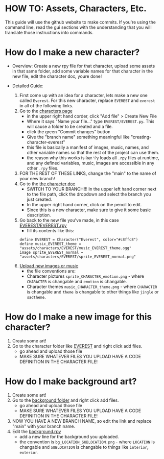 # HOW TO: Assets, Characters, Etc.
This guide will use the github website to make commits. If you're using the command line, read the gui sections with the understanding that you will translate those instructions into commands.


# How do I make a new character?

- Overview: Create a new rpy file for that character, upload some assets in that same folder, add some variable names for that character in the new file, edit the character doc, youre done!

- Detailed Guide:
    1. First come up with an idea for a character, lets make a new one called `Everest`. For this new character, replace `EVEREST` and `everest` in all of the following links.
    2. Go to the [characters page](https://github.com/Team-Spoofemon/finding-joy/new/main/game/assets/characters)
        - in the upper right hand corder, click "Add file" > Create New File
        - Where it says "Name your file..." type `EVEREST/EVEREST.py`. This will cause a folder to be created and a file.
        - click the green "Commit changes" button
        - Give the "branch name" something meaningful like "creating-character-everest"
        - this file is basically a manifest of images, music, names, and other variable names so that the rest of the project can use them.
        - the reason why this works is `Ren'Py` loads all `.rpy` files at runtime, and any defined variables, music, images are accessible in any other `.rpy` files.
    3. FOR THE REST OF THESE LINKS, change the "main" to the name of your new branch!
    3. Go to the [the character doc](https://github.com/Team-Spoofemon/finding-joy/blob/new-branch-name/game/assets/characters/characters-design-doc.md)
        - SWITCH TO YOUR BRANCH!!! In the upper left hand corner next to the file path, click the dropdown and select the branch you just created.
        - In the upper right hand corner, click on the pencil to edit.
        - Since this is a new character, make sure to give it some basic description.
    4. Go back to the new file you've made, in this case [EVEREST/EVEREST.rpy](https://github.com/Team-Spoofemon/finding-joy/new/new-branch-name/game/assets/characters/EVEREST/EVEREST.rpy)
        - fill its contents like this:
        ```ren'py
        define EVEREST = Character("Everest", color="#c8ffc8")
        define music_EVEREST_theme = "assets/characters/EVEREST/music_EVEREST_theme.ogg"
        image sprite_EVEREST_normal = "assets/characters/EVEREST/sprite_EVEREST_normal.png"
        ```
    5. [Upload new images or music](https://github.com/Team-Spoofemon/finding-joy/upload/new-branch-name/game/assets/characters/EVEREST)
        - the file conventions are:
        - Character pictures `sprite_CHARACTER_emotion.png` - where `CHARACTER` is changable and `emotion` is changable.
        - Character themes `music_CHARACTER_theme.png` - where `CHARACTER` is changable and `theme` is changable to other things like `jingle` or `sadtheme`.


# How do I make a new image for this character?
1. Create some art!
2. Go to the character folder like [EVEREST](https://github.com/Team-Spoofemon/finding-joy/tree/main/game/assets/characters/EVEREST) and right click add files.
    - go ahead and upload those file
    - MAKE SURE WHATEVER FILES YOU UPLOAD HAVE A CODE DEFINITION IN THE CHARACTER FILE!



# How do I make background art?
1. Create some art!
2. Go to the [background folder](https://github.com/Team-Spoofemon/finding-joy/main/game/assets/background) and right click add files.
    - go ahead and upload those file
    - MAKE SURE WHATEVER FILES YOU UPLOAD HAVE A CODE DEFINITION IN THE CHARACTER FILE!
3. NOW YOU HAVE A NEW BRANCH NAME, so edit the link and replace "main" with your branch name.
4. Edit the [background.rpy](https://github.com/Team-Spoofemon/finding-joy/main/game/assets/background/background.rpy)
    - add a new line for the background you uploaded.
    - the convention is `bg_LOCATION_SUBLOCATION.png` - where `LOCATION` is changable and `SUBLOCATION` is changable to things like `interior`, `exterior`.
